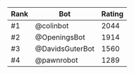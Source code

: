 Rank|Bot|Rating
---|---|---
#1|@colinbot|2044
#2|@OpeningsBot|1914
#3|@DavidsGuterBot|1560
#4|@pawnrobot|1289
